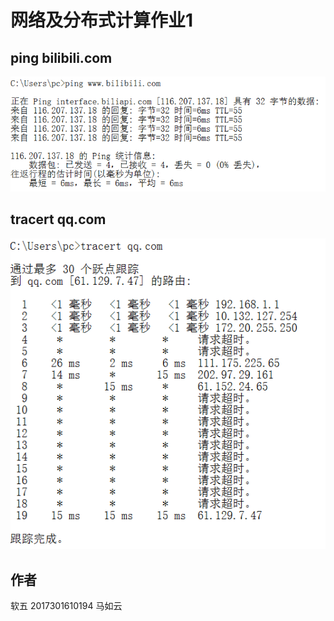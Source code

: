 # 网络及分布式计算作业1

## ping bilibili.com

![avatar](./ping.png)

## tracert qq.com 

![avatar](./tracert.png)

## 作者

软五 2017301610194 马如云
